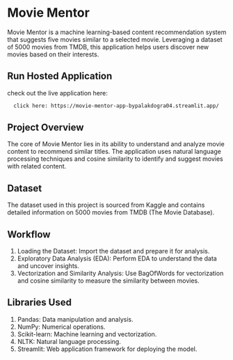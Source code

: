 
# Movie Mentor

Movie Mentor is a machine learning-based content recommendation system that suggests five movies similar to a selected movie. Leveraging a dataset of 5000 movies from TMDB, this application helps users discover new movies based on their interests.


## Run Hosted Application

check out the live application here:

```bash
  click here: https://movie-mentor-app-bypalakdogra04.streamlit.app/
```




## Project Overview

The core of Movie Mentor lies in its ability to understand and analyze movie content to recommend similar titles. The application uses natural language processing techniques and cosine similarity to identify and suggest movies with related content.


## Dataset

The dataset used in this project is sourced from Kaggle and contains detailed information on 5000 movies from TMDB (The Movie Database).
## Workflow

1) Loading the Dataset: Import the dataset and prepare it for analysis.
2) Exploratory Data Analysis (EDA): Perform EDA to understand the data and uncover insights.
3) Vectorization and Similarity Analysis: Use BagOfWords for vectorization and cosine similarity to measure the similarity between movies.
## Libraries Used

1) Pandas: Data manipulation and analysis.
2) NumPy: Numerical operations.
3) Scikit-learn: Machine learning and vectorization.
4) NLTK: Natural language processing.
5) Streamlit: Web application framework for deploying the model.
